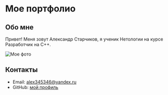 # Мое портфолио

## Обо мне
Привет! Меня зовут Александр Старчиков, я ученик Нетологии на курсе Разработчик на C++.

![Мое фото](https://static-cdn.jtvnw.net/jtv_user_pictures/373af838-be58-4ea1-b466-4db8dacb89ff-profile_image-300x300.jpeg)

## Контакты
- Email: alex345346@yandex.ru
- GitHub: [мой профиль](https://github.com/Un4givenCpp)
